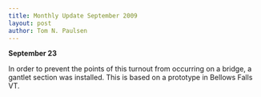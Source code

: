 ```yaml
---
title: Monthly Update September 2009 
layout: post
author: Tom N. Paulsen
---
```




 **September 23**   
  
 In order to prevent the points of this turnout from occurring on a bridge, a gantlet section was installed. This is based on a prototype in Bellows Falls VT. 
 
 